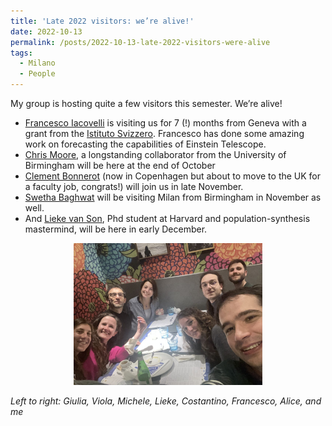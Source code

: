 ```yaml
---
title: 'Late 2022 visitors: we’re alive!'
date: 2022-10-13
permalink: /posts/2022-10-13-late-2022-visitors-were-alive
tags:
  - Milano
  - People
---
```


My group is hosting quite a few visitors this semester. We’re alive!

- [Francesco Iacovelli](https://ui.adsabs.harvard.edu/search/q=author%3A%22Iacovelli%2C%20Francesco%22&sort=date%20desc%2C%20bibcode%20desc&p_=0) is visiting us for 7 (!) months from Geneva with a grant from the [Istituto Svizzero](https://www.istitutosvizzero.it/). Francesco has done some amazing work on forecasting the capabilities of Einstein Telescope.
- [Chris Moore](https://ui.adsabs.harvard.edu/search/filter_database_fq_database=AND&filter_database_fq_database=database%3A%22astronomy%22&fq=%7B!type%3Daqp%20v%3D%24fq_database%7D&fq_database=(database%3A%22astronomy%22)&q=author%3A%22Moore%2C%20Christopher%22&sort=date%20desc%2C%20bibcode%20desc&p_=0), a longstanding collaborator from the University of Birmingham will be here at the end of October
- [Clement Bonnerot](https://ui.adsabs.harvard.edu/search/filter_database_fq_database=AND&filter_database_fq_database=database%3A%22astronomy%22&fq=%7B!type%3Daqp%20v%3D%24fq_database%7D&fq_database=(database%3A%22astronomy%22)&q=author%3A%22Bonnerot%2C%20Clement%22&sort=date%20desc%2C%20bibcode%20desc&p_=0) (now in Copenhagen but about to move to the UK for a faculty job, congrats!) will join us in late November.
- [Swetha Baghwat](https://ui.adsabs.harvard.edu/search/filter_database_fq_database=AND&filter_database_fq_database=database%3A%22astronomy%22&fq=%7B!type%3Daqp%20v%3D%24fq_database%7D&fq_database=(database%3A%22astronomy%22)&q=author%3A%22Bhagwat%2C%20Swetha%22&sort=date%20desc%2C%20bibcode%20desc&p_=0) will be visiting Milan from Birmingham in November as well.
- And [Lieke van Son](https://ui.adsabs.harvard.edu/search/filter_database_fq_database=AND&filter_database_fq_database=database%3A%22astronomy%22&fq=%7B!type%3Daqp%20v%3D%24fq_database%7D&fq_database=(database%3A%22astronomy%22)&q=author%3A%22Van%20Son%2C%20Lieke%22&sort=date%20desc%2C%20bibcode%20desc&p_=0), Phd student at Harvard and population-synthesis mastermind, will be here in early December.

<p style="text-align: center;">
  <img src="/images/groupdinner_oct2022.jpg" alt="Group dinner oct 2022" style="max-width: 60%; height: auto;" />
</p>

*Left to right: Giulia, Viola, Michele, Lieke, Costantino, Francesco, Alice, and me* 